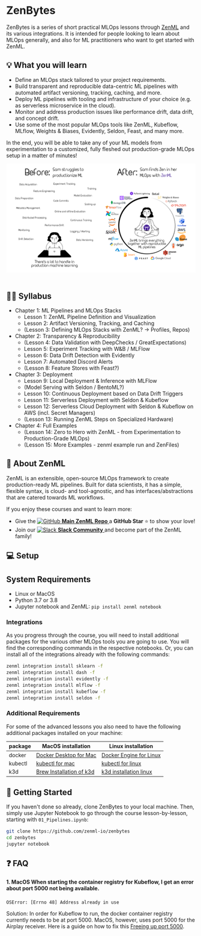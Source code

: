 # ZenBytes

ZenBytes is a series of short practical MLOps lessons through [ZenML](https://github.com/zenml-io/zenml) and its various integrations. It is intended for people looking to learn about MLOps generally, and also for ML practitioners who want to get started with ZenML.

## :bulb: What you will learn
- Define an MLOps stack tailored to your project requirements.
- Build transparent and reproducible data-centric ML pipelines with automated artifact versioning, tracking, caching, and more.
- Deploy ML pipelines with tooling and infrastructure of your choice (e.g. as serverless microservice in the cloud).
- Monitor and address production issues like performance drift, data drift, and concept drift.
- Use some of the most popular MLOps tools like ZenML, Kubeflow, MLflow, Weights & Biases, Evidently, Seldon, Feast, and many more.

In the end, you will be able to take any of your ML models from experimentation to a customized, fully fleshed out production-grade MLOps setup in a matter of minutes!

<div align="center">
<img src="_assets/sam.png" alt="Sam"/>
</div>
<br/>

## :teacher: Syllabus

- Chapter 1: ML Pipelines and MLOps Stacks
    - Lesson 1: ZenML Pipeline Definition and Visualization
    - Lesson 2: Artifact Versioning, Tracking, and Caching
    - (Lesson 3: Defining MLOps Stacks with ZenML? -> Profiles, Repos)
- Chapter 2: Transparency & Reproducibility
    - (Lesson 4: Data Validation with DeepChecks / GreatExpectations)
    - Lesson 5: Experiment Tracking with W&B / MLFlow
    - Lesson 6: Data Drift Detection with Evidently
    - Lesson 7: Automated Discord Alerts
    - (Lesson 8: Feature Stores with Feast?)
- Chapter 3: Deployment
    - Lesson 9: Local Deployment & Inference with MLFlow
    - (Model Serving with Seldon / BentoML?)
    - Lesson 10: Continuous Deployment based on Data Drift Triggers
    - Lesson 11: Serverless Deployment with Seldon & Kubeflow
    - Lesson 12: Serverless Cloud Deployment with Seldon & Kubeflow on AWS (incl. Secret Managers)
    - (Lesson 13: Running ZenML Steps on Specialized Hardware)
- Chapter 4: Full Examples
    - (Lesson 14: Zero to Hero with ZenML - from Experimentation to Production-Grade MLOps)
    - (Lesson 15: More Examples - zenml example run and ZenFiles)

<!--
- (unused)
    - (Materializers & skipping them)
- (missing functionality)
    - Model Registries
    - Explainability Tools
    - Model CI/CD
    - AutoML
-->

## :pray: About ZenML
ZenML is an extensible, open-source MLOps framework to create production-ready ML pipelines. Built for data scientists, it has a simple, flexible syntax, is cloud- and tool-agnostic, and has interfaces/abstractions that are catered towards ML workflows. 

If you enjoy these courses and want to learn more:
- Give the <a href="https://github.com/zenml-io/zenml/stargazers" target="_blank">
    <img width="25" src="https://cdn.iconscout.com/icon/free/png-256/github-153-675523.png" alt="GitHub"/>
    <b>Main ZenML Repo</b>
</a> a <b>GitHub Star</b> :star: to show your love!
- Join our <a href="https://zenml.io/slack-invite" target="_blank">
    <img width="25" src="https://cdn3.iconfinder.com/data/icons/logos-and-brands-adobe/512/306_Slack-512.png" alt="Slack"/>
    <b>Slack Community</b> 
</a> and become part of the ZenML family!

## :computer: Setup
## System Requirements

- Linux or MacOS
- Python 3.7 or 3.8
- Jupyter notebook and ZenML: `pip install zenml notebook`

### Integrations
As you progress through the course, you will need to install additional packages for the various other MLOps tools you are going to use.
You will find the corresponding commands in the respective notebooks. Or, you can install all of the integrations already with the following commands:

```bash
zenml integration install sklearn -f
zenml integration install dash -f
zenml integration install evidently -f
zenml integration install mlflow -f
zenml integration install kubeflow -f
zenml integration install seldon -f
```

### Additional Requirements
For some of the advanced lessons you also need to have the following additional packages installed on your machine:

| package  | MacOS installation                                                               | Linux installation                                                                 |
|----------|----------------------------------------------------------------------------------|------------------------------------------------------------------------------------|
| docker   | [Docker Desktop for Mac](https://docs.docker.com/desktop/mac/install/)           | [Docker Engine for Linux ](https://docs.docker.com/engine/install/ubuntu/)         |
| kubectl  | [kubectl for mac](https://kubernetes.io/docs/tasks/tools/install-kubectl-macos/) | [kubectl for linux](https://kubernetes.io/docs/tasks/tools/install-kubectl-linux/) |
| k3d      | [Brew Installation of k3d](https://formulae.brew.sh/formula/k3d)                 | [k3d installation linux](https://k3d.io/v5.2.2/)                                   |

## :rocket: Getting Started

If you haven't done so already, clone ZenBytes to your local machine. Then, simply use Jupyter Notebook to go through the course lesson-by-lesson, starting with `01_Pipelines.ipynb`:


```bash
git clone https://github.com/zenml-io/zenbytes
cd zenbytes
jupyter notebook
```

## :question: FAQ

#### 1. __MacOS__ When starting the container registry for Kubeflow, I get an error about port 5000 not being available.
`OSError: [Errno 48] Address already in use`

Solution: In order for Kubeflow to run, the docker container registry currently needs to be at port 5000. MacOS, however, uses 
port 5000 for the Airplay receiver. Here is a guide on how to fix this [Freeing up port 5000](https://12ft.io/proxy?q=https%3A%2F%2Fanandtripathi5.medium.com%2Fport-5000-already-in-use-macos-monterey-issue-d86b02edd36c).
